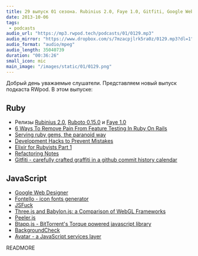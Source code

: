 ```yaml
---
title: 29 выпуск 01 сезона. Rubinius 2.0, Faye 1.0, Gitfiti, Google Web Designer, JSFuck и прочее
date: 2013-10-06
tags:
 - podcasts
audio_url: "https://mp3.rwpod.tech/podcasts/01/0129.mp3"
audio_mirror: "https://www.dropbox.com/s/7mzacpjlrk5ra0z/0129.mp3?dl=1"
audio_format: "audio/mpeg"
audio_length: 35040739
duration: "00:36:26"
small_icon: mic
main_image: "/images/static/01/0129.png"
---
```


Добрый день уважаемые слушатели. Представляем новый выпуск подкаста RWpod. В этом выпуске:

## Ruby

 - Релизы [Rubinius 2.0](http://rubini.us/2013/10/04/rubinius-2-0-released/), [Ruboto 0.15.0](http://ruboto.org/2013/10/03/Ruboto-0.15.0-release-doc.html) и [Faye 1.0](http://blog.jcoglan.com/2013/10/01/announcing-faye-1-0/)
 - [6 Ways To Remove Pain From Feature Testing In Ruby On Rails](http://gaslight.co/blog/6-ways-to-remove-pain-from-feature-testing-in-ruby-on-rails)
 - [Serving ruby gems, the paranoid way](http://blog.gemnasium.com/post/62702069261/serving-ruby-gems-the-paranoid-way)
 - [Development Hacks to Prevent Mistakes](https://www.braintreepayments.com/braintrust/development-hacks-to-prevent-mistakes)
 - [Elixir for Rubyists Part 1](http://www.natescottwest.com/blog/2013/09/26/elixir-for-rubyists/)
 - [Refactoring Notes](http://ghendry.net/refactor.html)
 - [Gitfiti - carefully crafted graffiti in a github commit history calendar](https://github.com/gelstudios/gitfiti)

## JavaScript

 - [Google Web Designer](https://www.google.com/webdesigner/)
 - [Fontello - icon fonts generator](http://fontello.com/)
 - [JSFuck](http://www.jsfuck.com/)
 - [Three.js and Babylon.js: a Comparison of WebGL Frameworks](http://www.sitepoint.com/three-js-babylon-js-comparison-webgl-frameworks/)
 - [Peeler.js](http://mattduvall.com/peeler.js/)
 - [Btapp.js - BitTorrent's Torque powered javascript library](http://btappjs.com/)
 - [BackgroundCheck](http://www.kennethcachia.com/background-check/)
 - [Avatar - a JavaScript services layer](https://avatar.java.net/)

READMORE

